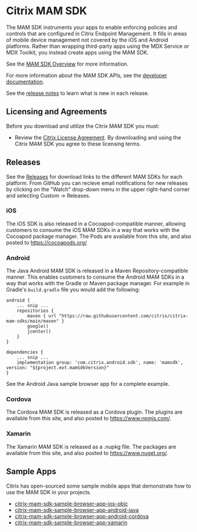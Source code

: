 # Citrix MAM SDK

The MAM SDK instruments your apps to enable enforcing policies and controls that are configured in Citrix Endpoint Management. It fills in areas of mobile device management not covered by the iOS and Android platforms. Rather than wrapping third-party apps using the MDX Service or MDX Toolkit, you instead create apps using the MAM SDK. 

See the [MAM SDK Overview](https://docs.citrix.com/en-us/mdx-toolkit/mam-sdk-overview.html) for more information.

For more information about the MAM SDK APIs, see the [developer documentation](https://developer.cloud.com/citrixworkspace/mobile-application-integration/).

See the [release notes](https://github.com/citrix/citrix-mam-sdks/releases) to learn what is new in each release.

## Licensing and Agreements

Before you download and utilize the Citrix MAM SDK you must:

* Review the [Citrix License Agreement](https://developer.cloud.com/citrix-api-terms-of-use). By downloading and using the Citrix MAM SDK you agree to these licensing terms.  

## Releases

See the [Releases](https://github.com/citrix/citrix-mam-sdks/releases) for download links to the different MAM SDKs for each platform. From GitHub you can recieve email notifications for new releases by clicking on the "Watch" drop-down menu in the upper right-hand corner and selecting Custom -> Releases.

### iOS
The iOS SDK is also released in a Cocoapod-compatible manner, allowing customers to consume the iOS MAM SDKs in a way that works with the Cocoapod package manager.  The Pods are available from this site, and also posted to https://cocoapods.org/

### Android
The Java Android MAM SDK is released in a Maven Repository-compatible manner.  This enables customers to consume the Android MAM SDKs in a way that works with the Gradle or Maven package manager. For example in Gradle's `build.gradle` file you would add the following:
```
android {
    ... snip ...
    repositories {
        maven { url "https://raw.githubusercontent.com/citrix/citrix-mam-sdks/main/maven" }
        google()
        jcenter()
    }
}

dependencies {
    ... snip ...
    implementation group: 'com.citrix.android.sdk', name: 'mamsdk', version: "${project.ext.mamSdkVersion}"
}
```
See the Android Java sample browser app for a complete example.

### Cordova
The Cordova MAM SDK is released as a Cordova plugin.  The plugins are available from this site, and also posted to https://www.npmjs.com/.

### Xamarin

The Xamarin MAM SDK is released as a .nupkg file.  The packages are available from this site, and also posted to https://www.nuget.org/.

## Sample Apps

Citrix has open-sourced some sample mobile apps that demonstrate how to use the MAM SDK in your projects.

- [citrix-mam-sdk-sample-browser-app-ios-objc](https://github.com/citrix/citrix-mam-sdk-sample-browser-app-ios-objc)
- [citrix-mam-sdk-sample-browser-app-android-java](https://github.com/citrix/citrix-mam-sdk-sample-browser-app-android-java)
- [citrix-mam-sdk-sample-browser-app-android-cordova](https://github.com/citrix/citrix-mam-sdk-sample-browser-app-android-cordova)
- [citrix-mam-sdk-sample-browser-app-xamarin](https://github.com/citrix/citrix-mam-sdk-sample-browser-app-xamarin)
